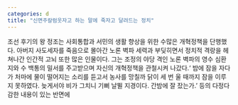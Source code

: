 ```yaml
---
categories: d
title: "신면주칼럼웃자고 하는 말에 죽자고 달려드는 정치"
---
```

조선 후기의 왕 정조는 사회통합과 서민의 생활 향상을 위한 수많은 개혁정책을 단행했다. 아버지 사도세자를 죽음으로 몰아간 노론 벽파 세력과 부딪히면서 정치적 격랑을 헤쳐나간 인간적 고뇌 또한 많은 인물이다. 그는 조정의 야당 격인 노론 벽파의 영수 심환지와 수 백통의 밀서를 주고받으며 자신의 개혁정책을 관철시켜 나갔다.‘ 밤에 잠을 자다가 처마에 물이 떨어지는 소리를 듣고서 농사를 망칠까 닭이 세 번 울 때까지 잠을 이루지 못하였다. 늦게서야 비가 그치니 기뻐 날뛸 지경이다. 간밤에 잘 잤는가.’ 등의 다정다감한 내용이 있는 반면에
